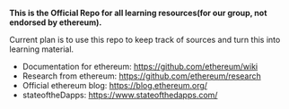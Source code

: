 **This is the Official Repo for all learning resources(for our group, not endorsed by ethereum).**

Current plan is to use this repo to keep track of sources and turn this into learning material.

- Documentation for ethereum: https://github.com/ethereum/wiki
- Research from ethereum: https://github.com/ethereum/research
- Official ethereum blog: https://blog.ethereum.org/
- stateoftheDapps: https://www.stateofthedapps.com/

